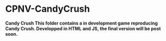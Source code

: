 # CPNV-CandyCrush
<b>Candy Crush<b>
This folder contains a in development game reproducing Candy Crush. Developped in HTML and JS, the final version will be post soon.
